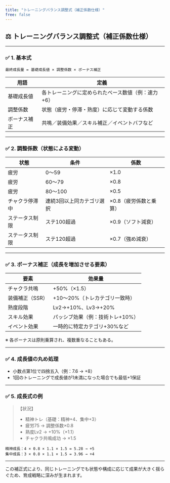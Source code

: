 ```yaml
---
title: "トレーニングバランス調整式（補正係数仕様）"
free: false
---
```


## ⚖️ トレーニングバランス調整式（補正係数仕様）

---

### ✅ 1. 基本式

```
最終成長量 = 基礎成長値 × 調整係数 × ボーナス補正
```

| 用語     | 定義                         |
| ------ | -------------------------- |
| 基礎成長値  | 各トレーニングに定められたベース数値（例：速力+6） |
| 調整係数   | 状態（疲労・停滞・熟度）に応じて変動する係数     |
| ボーナス補正 | 共鳴／装備効果／スキル補正／イベントバフなど     |

---

### ✅ 2. 調整係数（状態による変動）

| 状態      | 条件            | 係数            |
| ------- | ------------- | ------------- |
| 疲労      | 0〜59          | ×1.0          |
| 疲労      | 60〜79         | ×0.8          |
| 疲労      | 80〜100        | ×0.5          |
| チャクラ停滞中 | 連続3回以上同カテゴリ選択 | ×0.8（疲労係数と乗算） |
| ステータス制限 | ステ100超過       | ×0.9（ソフト減衰）   |
| ステータス制限 | ステ120超過       | ×0.7（強め減衰）    |

---

### ✅ 3. ボーナス補正（成長を増加させる要素）

| 要素        | 効果量                |
| --------- | ------------------ |
| チャクラ共鳴    | +50%（×1.5）         |
| 装備補正（SSR） | +10〜20%（トレカテゴリ一致時） |
| 熟度段階      | Lv2→+10%、Lv3→+20%  |
| スキル効果     | パッシブ効果（例：技術トレ+10%） |
| イベント効果    | 一時的に特定カテゴリ+30%など   |

※ 各ボーナスは原則乗算され、複数重なることもある。

---

### ✅ 4. 成長値の丸め処理

* 小数点第1位で四捨五入（例：7.6 → +8）
* 1回のトレーニングで成長値が1未満になった場合でも最低+1保証

---

### ✅ 5. 成長式の例

> 【状況】
>
> * 精神トレ（基礎：精神+4、集中+3）
> * 疲労75 → 調整係数×0.8
> * 熟度Lv2 → +10%（×1.1）
> * チャクラ共鳴成功 → ×1.5

```
精神成長：4 × 0.8 × 1.1 × 1.5 = 5.28 → +5
集中成長：3 × 0.8 × 1.1 × 1.5 = 3.96 → +4
```

---

この補正式により、同じトレーニングでも状態や構成に応じて成果が大きく揺らぐため、育成戦略に深みが生まれます。